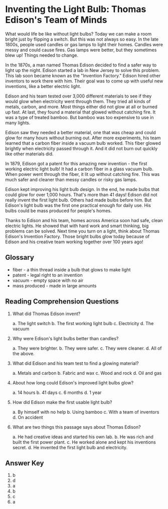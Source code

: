 # Inventing the Light Bulb: Thomas Edison's Team of Minds

What would life be like without light bulbs? Today we can make a room bright just by flipping a switch. But this was not always so easy. In the late 1800s, people used candles or gas lamps to light their homes. Candles were messy and could cause fires. Gas lamps were better, but they sometimes blew up! Things needed to change.

In the 1870s, a man named Thomas Edison decided to find a safer way to light up the night. Edison started a lab in New Jersey to solve this problem. This lab soon became known as the "Invention Factory." Edison hired other inventors to work there with him. Their goal was to come up with useful new inventions, like a better electric light.

Edison and his team tested over 3,000 different materials to see if they would glow when electricity went through them. They tried all kinds of metals, carbon, and more. Most things either did not glow at all or burned up fast. At last, they found a material that glowed without catching fire. It was a type of treated bamboo. But bamboo was too expensive to use in many lights.

Edison saw they needed a better material, one that was cheap and could glow for many hours without burning out. After more experiments, his team learned that a carbon fiber inside a vacuum bulb worked. This fiber glowed brightly when electricity passed through it. And it did not burn out quickly like other materials did.

In 1879, Edison got a patent for this amazing new invention - the first working electric light bulb! It had a carbon fiber in a glass vacuum bulb. When power went through the fiber, it lit up without catching fire. This was much safer and cleaner than messy candles or risky gas lamps.

Edison kept improving his light bulb design. In the end, he made bulbs that could glow for over 1,000 hours. That's more than 41 days! Edison did not really invent the first light bulb. Others had made bulbs before him. But Edison's light bulb was the first one practical enough for daily use. His bulbs could be mass produced for people's homes.

Thanks to Edison and his team, homes across America soon had safe, clean electric lights. He showed that with hard work and smart thinking, big problems can be solved. Next time you turn on a light, think about Thomas Edison's Invention Factory. Those bright bulbs glow today because of Edison and his creative team working together over 100 years ago!

## Glossary

- fiber - a thin thread inside a bulb that glows to make light
- patent - legal right to an invention
- vacuum - empty space with no air
- mass produced - made in large amounts

## Reading Comprehension Questions

1. What did Thomas Edison invent?

   a. The light switch
   b. The first working light bulb
   c. Electricity
   d. The vacuum

2. Why were Edison's light bulbs better than candles?

   a. They were brighter.
   b. They were safer.
   c. They were cleaner.
   d. All of the above.

3. What did Edison and his team test to find a glowing material?

   a. Metals and carbon
   b. Fabric and wax
   c. Wood and rock
   d. Oil and gas

4. About how long could Edison's improved light bulbs glow?

   a. 14 hours
   b. 41 days
   c. 6 months
   d. 1 year

5. How did Edison make the first usable light bulb?

   a. By himself with no help
   b. Using bamboo
   c. With a team of inventors
   d. On accident

6. What are two things this passage says about Thomas Edison?

   a. He had creative ideas and started his own lab.
   b. He was rich and built the first power plant.
   c. He worked alone and kept his inventions secret.
   d. He invented the first light bulb and electricity.

## Answer Key

1. b
2. d
3. a
4. b
5. c
6. a
